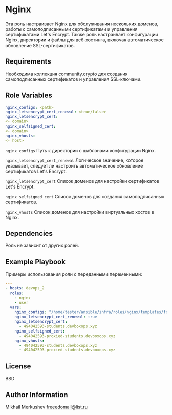 Nginx
=========

Эта роль настраивает Nginx для обслуживания нескольких доменов, работы с самоподписанными сертификатами и управления сертификатами Let's Encrypt. Также роль настраивает конфигурации Nginx, директории и файлы для веб-хостинга, включая автоматическое обновление SSL-сертификатов.

Requirements
------------

Необходима коллекция community.crypto для создания самоподписанных сертификатов и управления SSL-ключами.

Role Variables
--------------

```yaml
nginx_configs: <path>
nginx_letsencrypt_cert_renewal: <true/false>
nginx_letsencrypt_cert:
<- domain>
nginx_selfsigned_cert:
<- domain>
nginx_vhosts:
<- host>
```

`nginx_configs` Путь к директории с шаблонами конфигурации Nginx.

`nginx_letsencrypt_cert_renewal` Логическое значение, которое указывает, следует ли настроить автоматическое обновление сертификатов Let's Encrypt.

`nginx_letsencrypt_cert` Список доменов для настройки сертификатов Let's Encrypt.

`nginx_selfsigned_cert` Список доменов для создания самоподписанных сертификатов.

`nginx_vhosts` Список доменов для настройки виртуальных хостов в Nginx.

Dependencies
------------

Роль не зависит от других ролей.

Example Playbook
----------------
Примеры использования роли с переданными переменными:

```yaml
---
- hosts: devops_2
  roles:
    - nginx
    - user
  vars:
    nginx_configs: "/home/tester/ansible/infra/roles/nginx/templates/for_devops_4/"
    nginx_letsencrypt_cert_renewal: true
    nginx_letsencrypt_cert:
      - 494042593-students.devboxops.xyz
    nginx_selfsigned_cert:
      - 494042593-proxied-students.devboxops.xyz
    nginx_vhosts:
      - 494042593-students.devboxops.xyz
      - 494042593-proxied-students.devboxops.xyz
```


License
-------

BSD

Author Information
------------------

Mikhail Merkushev freeedomall@list.ru
